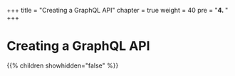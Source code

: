 +++
title = "Creating a GraphQL API"
chapter = true
weight = 40
pre = "<b>4. </b>"
+++

# Creating a GraphQL API

{{% children showhidden="false" %}}


